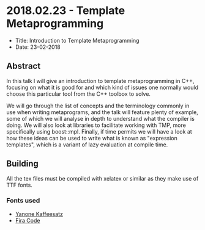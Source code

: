 # 2018.02.23 - Template Metaprogramming

 * Title: Introduction to Template Metaprogramming
 * Date: 23-02-2018

## Abstract

In this talk I will give an introduction to template metaprogramming in C++,
focusing on what it is good for and which kind of issues one normally would
choose this particular tool from the C++ toolbox to solve.

We will go through the list of concepts and the terminology commonly in use when
writing metaprograms, and the talk will feature plenty of example, some of which
we will analyse in depth to understand what the compiler is doing. We will also
look at libraries to facilitate working with TMP, more specifically using
boost::mpl. Finally, if time permits we will have a look at how these ideas can
be used to write what is known as "expression templates", which is a variant of
lazy evaluation at compile time.

## Building

All the tex files must be compiled with xelatex or similar as they make use of
TTF fonts.

### Fonts used

 * [Yanone Kaffeesatz](https://www.yanone.de/fonts/kaffeesatz/)
 * [Fira Code](https://github.com/tonsky/FiraCode)

